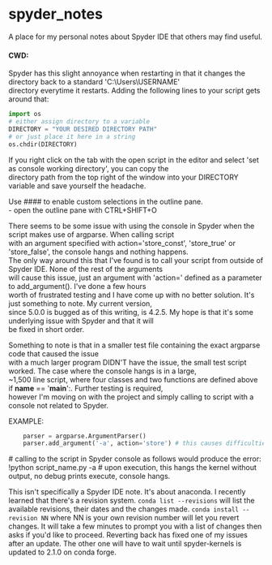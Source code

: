 # spyder_notes
A place for my personal notes about Spyder IDE that others may find useful.

#### CWD:
Spyder has this slight annoyance when restarting in that it changes the directory back to a standard 'C:\Users\USERNAME\'  
directory everytime it restarts. Adding the following lines to your script gets around that:
```python
import os
# either assign directory to a variable
DIRECTORY = "YOUR DESIRED DIRECTORY PATH"
# or just place it here in a string
os.chdir(DIRECTORY)
```

If you right click on the tab with the open script in the editor and select 'set as console working directory', you can copy the  
directory path from the top right of the window into your DIRECTORY variable and save yourself the headache.

Use #### to enable custom selections in the outline pane.  
	- open the outline pane with CTRL+SHIFT+O  


 There seems to be some issue with using the console in Spyder when the script makes use of argparse. When calling script  
with an argument specified with action='store_const', 'store_true' or 'store_false', the console hangs and nothing happens.  
The only way around this that I've found is to call your script from outside of Spyder IDE. None of the rest of the arguments  
will cause this issue, just an argument with 'action=' defined as a parameter to add_argument(). I've done a few hours  
worth of frustrated testing and I have come up with no better solution. It's just something to note. My current version,  
since 5.0.0 is bugged as of this writing, is 4.2.5. My hope is that it's some underlying issue with Spyder and that it will  
be fixed in short order.

 Something to note is that in a smaller test file containing the exact argparse code that caused the issue  
with a much larger program DIDN'T have the issue, the small test script worked. The case where the console hangs is in a large,  
~1,500 line script, where four classes and two functions are defined above if __name__ == '__main__':. Further testing is required,  
however I'm moving on with the project and simply calling to script with a console not related to Spyder.

EXAMPLE:
```python
	parser = argparse.ArgumentParser()
	parser.add_argument('-a', action='store') # this causes difficulties, I'm unsure why.
```
\# calling to the script in Spyder console as follows would produce the error:
!python script_name.py -a # upon execution, this hangs the kernel without output, no debug prints execute, console hangs.


This isn't specifically a Spyder IDE note. It's about anaconda. I recently learned that there's a revision system. ```conda list --revisions``` will list the available revisions, their dates and the changes made. ```conda install --revision NN``` where NN is your own revision number will let you revert changes. It will take a few minutes to prompt you with a list of changes then asks if you'd like to proceed. Reverting back has fixed one of my issues after an update. The other one will have to wait until spyder-kernels is updated to 2.1.0 on conda forge.  

